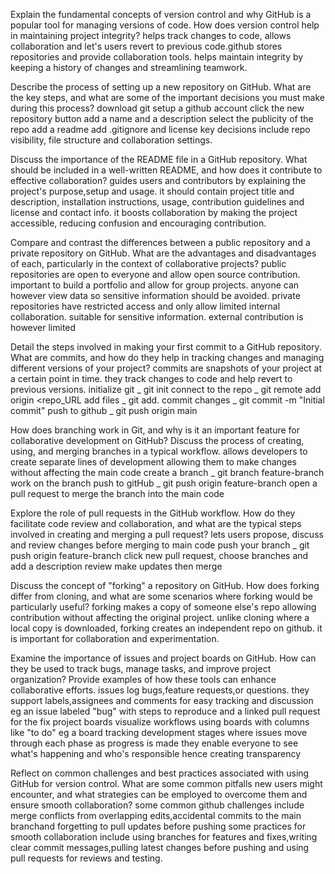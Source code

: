 Explain the fundamental concepts of version control and why GitHub is a popular tool for managing versions of code. How does version control help in maintaining project integrity?
helps track changes to code, allows collaboration and let's users revert to previous code.github stores repositories and provide collaboration tools. helps maintain integrity by keeping a history of changes and streamlining teamwork.

Describe the process of setting up a new repository on GitHub. What are the key steps, and what are some of the important decisions you must make during this process?
download git
setup a github account
click the new repository button
add a name and a description
select the publicity of the repo
add a readme
add .gitignore and license
key decisions include repo visibility, file structure and collaboration settings.

Discuss the importance of the README file in a GitHub repository. What should be included in a well-written README, and how does it contribute to effective collaboration?
guides users and contributors by explaining the project's purpose,setup and usage. it should contain project title and description, installation instructions, usage, contribution guidelines and license and contact info. it boosts collaboration by making the project accessible, reducing confusion and encouraging contribution.

Compare and contrast the differences between a public repository and a private repository on GitHub. What are the advantages and disadvantages of each, particularly in the context of collaborative projects?
public repositories are open to everyone and allow open source contribution. important to build a portfolio and allow for group projects. anyone can however view data so sensitive information should be avoided.
private repositories have restricted access and only allow limited internal collaboration. suitable for sensitive information. external contribution is however limited

Detail the steps involved in making your first commit to a GitHub repository. What are commits, and how do they help in tracking changes and managing different versions of your project?
commits are snapshots of your project at a certain point in time. they track changes to code and help revert to previous versions.
initialize git _ git init
connect to the repo _ git remote add origin <repo_URL
add files _ git add.
commit changes _ git commit -m "Initial commit"
push to github _ git push origin main

How does branching work in Git, and why is it an important feature for collaborative development on GitHub? Discuss the process of creating, using, and merging branches in a typical workflow.
allows developers to create separate lines of development allowing them to make changes without affecting the main code
create a branch _ git branch feature-branch
work on the branch
push to gitHub _ git push origin feature-branch
open a pull request to merge the branch into the main code

Explore the role of pull requests in the GitHub workflow. How do they facilitate code review and collaboration, and what are the typical steps involved in creating and merging a pull request?
lets users propose, discuss and review changes before merging to main code
push your branch _ git push origin feature-branch
click new pull request, choose branches and add a description
review make updates then merge

Discuss the concept of "forking" a repository on GitHub. How does forking differ from cloning, and what are some scenarios where forking would be particularly useful?
forking makes a copy of someone else's repo allowing contribution without affecting the original project. unlike cloning where a local copy is downloaded, forking creates an independent repo on github. it is important for collaboration and experimentation.

Examine the importance of issues and project boards on GitHub. How can they be used to track bugs, manage tasks, and improve project organization? Provide examples of how these tools can enhance collaborative efforts.
issues log bugs,feature requests,or questions. they support labels,assignees and comments for easy tracking and discussion eg an issue labeled "bug" with steps to reproduce and a linked pull request for the fix
project boards visualize workflows using boards with columns like "to do" eg a board tracking development stages where issues move through each phase as progress is made
they enable everyone to see what's happening and who's responsible hence creating transparency

Reflect on common challenges and best practices associated with using GitHub for version control. What are some common pitfalls new users might encounter, and what strategies can be employed to overcome them and ensure smooth collaboration?
some common github challenges include merge conflicts from overlapping edits,accidental commits to the main branchand forgetting to pull updates before pushing
some practices for smooth collaboration include using branches for features and fixes,writing clear commit messages,pulling latest changes before pushing and using pull requests for reviews and testing.